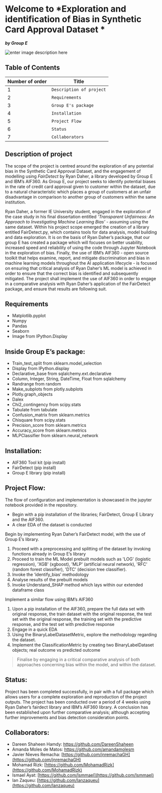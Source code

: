 ﻿
# Welcome to *Exploration and identification of Bias in Synthetic Card Approval Dataset * 
***by Group E***

![enter image description here](https://i.postimg.cc/s2drfjk9/Whats-App-Image-2022-07-31-at-12-51-37-PM.jpg)

  ## Table of Contents 


|Number of order                          |Title 
|----------------|-------------------------------|
|1 |`Description of project`|
|2 |`Requirements` |
|3 |`Group E's package`|
|4 |`Installation`|
|5 |`Project Flow` |
|6 |`Status`|
|7 |`Collaborators`|
  

## Description of project

  

The scope of the project is centred around the exploration of any potential bias in the Synthetic Card Approval Dataset, and the engagement of modelling using _FairDetect_ by Ryan Daher, a library developed by Group E and IBM’s AIF360. As Group E, our project seeks to identify potential biases in the rate of credit card approval given to customer within the dataset, due to a natural characteristic which places a group of customers at an unfair disadvantage in comparison to another group of customers within the same institution.


Ryan Daher, a former IE University student, engaged in the exploration of the case study in his final dissertation entitled _‘Transparent Unfairness: An Approach to Investigating Machine Learning Bias’_ - assuming using the same dataset. Within his project scope emerged the creation of a library entitled FairDetect.py, which contains tools for data analysis, model building and data exploration. It is on the basis of Ryan Daher’s package, that our group E has created a package which will focuses on better usability, increased speed and reliability of using the code through Jupyter Notebook in the exploration of bias. Finally, the use of IBM’s AIF360 - open source toolkit that helps examine, report, and mitigate discrimination and bias in machine learning models throughout the AI application lifecycle - is focused on ensuring that critical analysis of Ryan Daher’s ML model is achieved in order to ensure that the correct bias is identified and subsequently mitigated. The project shall implement the use of AIF360 in order to engage in a comparative analysis with Ryan Daher’s application of the FairDetect package, and ensure that results are following suit.

  
  

## Requirements


  

-   Matplotlib.pyplot
-   Numpy
-   Pandas
-   Seaborn
-   Image from IPython.Display

  

## Inside Group E’s package:

  

-   Train_test_split from sklearn.model_selection
-   Display from IPython.display
-   Declarative_base from sqlalchemy.ext.declarative
-   Column, Integer, String, DateTime, Float from sqlalchemy
-   Randrange from random
-   Make_subplots from plotly.subplots
-   Plotly.graph_objects
-   Dalex
-   Chi2_contingency from scipy.stats
-   Tabulate from tabulate
-   Confusion_matrix from sklearn.metrics
-   Chisquare from scipy.stats
-   Precision_score from sklearn.metrics
-   Accuracy_score from sklearn.metrics
-   MLPClassifier from sklearn.neural_network

  

## Installation:

-   AIF360 Tool kit (pip install)
-   FairDetect (pip install)
-   Group E library (pip install)

  

## Project Flow:

  

The flow of configuration and implementation is showcased in the jupyter notebook provided in the repository.

  

-   Begin with a pip installation of the libraries; FairDetect, Group E Library and the AIF360.
-   A clear EDA of the dataset is conducted

  

Begin by implementing Ryan Daher’s FairDetect model, with the use of Group E’s library.

 1.   Proceed with a preprocessing and splitting of the dataset by invoking functions already in Group E’s library
 2.   Proceed to train the ML Model prebuilt models such as 'LOG' (logistic regression), 'XGB' (xgboost), 'MLP' (artificial neural network), 'RFC' (random forest classifier), 'DTC' (decision tree classifier).
 3.   Invoke the ‘identify_bias’ methodology
 4.   Analyse results of the prebuilt models
 5.   Invoke Understand_SHAP method which lays within our extended dataframe class

  

Implement a similar flow using IBM’s AIF360

 1.   Upon a pip installation of the AIF360, prepare the full data set with original response, the train dataset with the original response, the test set with the original response, the training set with the predictive response, and the test set with predictive response
 2.   Engage in a quick EDA
 3.   Using the BinaryLabelDatasetMetric, explore the methodology regarding the dataset.
 4.   Implement the ClassificationMetric by creating two BinaryLabelDataset objects; real outcome vs predicted outcome

  

>Finalise by engaging in a critical comparative analysis of both approaches concerning bias within the model, and within the dataset.

  

## Status:

  

Project has been completed successfully, in pair with a full package which allows users for a complete exploration and reproduction of the project outputs. The project has been conducted over a period of 4 weeks using Ryan Daher’s fairdect library and IBM’s AIF360 library. A conclusion has been established upon further comparative analysis; although accepting further improvements and bias detection consideration points.

  

## Collaborators:

  

-   Dareen Shaheen Hamdy: https://github.com/DareenShaheen
-   Amanda Moles de Matos: https://github.com/amandamolesm
-   Javier Nieves Remacha: [https://github.com/jnremachaGH](https://github.com/jnremachaGH)
-   Mohamad Rizk: [https://github.com/MohamadRizk](https://github.com/MohamadRizk)
-   Ismael Ayat: [https://github.com/Ismmael](https://github.com/Ismmael)
-   Ian Zaqueu: [https://github.com/Ianzaqueu](https://github.com/Ianzaqueu)





